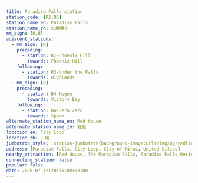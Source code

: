 ```yaml
---
title: Paradise Falls station
station_code: [R2,B5]
station_name_en: Paradise Falls
station_name_zh: 仙境瀑布
mm_sign: [R,B]
adjacent_stations:
  - mm_sign: [R]
    preceding:
      - station: R1-Fhoenix Hill
        towards: Fhoenix Hill
    following:
      - station: R3-Under the Falls
        towards: Highlands
  - mm_sign: [B]
    preceding:
      - station: B4-Mugen
        towards: Victory Bay
    following:
      - station: B6-Zero Zero
        towards: Spawn
alternate_station_name_en: Red House
alternate_station_name_zh: 紅屋
location_en: City Loop
location_zh: 三環
jumbotron_style: .station-jumbotron{background-image:url(/img/bg/redline.png),url(/img/bg/blueline.png);background-repeat:no-repeat;background-size:100% 10px;background-position:0 115px,0 145px}
address: [Paradise Falls, City Loop, City of Mirai, United Cities]
nearby_attraction: [Red House, The Paradise Falls, Paradise Falls Residences, Up House, Central Market, Uptown Stable]
connecting_station: false
popular: false
date: 2020-07-12T20:55:00+08:00
---
```


